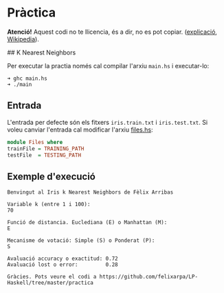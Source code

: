 # Pràctica

**Atenció!** Aquest codi no te llicencia, és a dir, no es pot copiar. ([explicació](https://choosealicense.com/no-license/), [Wikipedia](https://en.wikipedia.org/wiki/License-free_software)).

## K Nearest Neighbors

Per executar la practia només cal compilar l'arxiu `main.hs` i executar-lo:

```
➜ ghc main.hs
➜ ./main
```

## Entrada

L'entrada per defecte són els fitxers `iris.train.txt` i `iris.test.txt`. Si voleu canviar l'entrada cal modificar l'arxiu [files.hs](files.hs):

```haskell
module Files where
trainFile = TRAINING_PATH
testFile  = TESTING_PATH
```

## Exemple d'execució

```
Benvingut al Iris k Nearest Neighbors de Fèlix Arribas

Variable k (entre 1 i 100): 
70

Funció de distancia. Euclediana (E) o Manhattan (M): 
E

Mecanisme de votació: Simple (S) o Ponderat (P): 
S

Avaluació accuracy o exactitud: 0.72
Avaluació lost o error:         0.28

Gràcies. Pots veure el codi a https://github.com/felixarpa/LP-Haskell/tree/master/practica
```